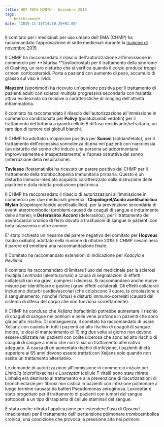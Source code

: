 ```yaml
---
title: HOT THIS MONTH - Novembre 2019
tags:
  - hotthismonth
date: '2019-11-15T14:50:20+01:00'
---
```

Il comitato per i medicinali per uso umano dell'EMA (CHMP) ha raccomandato l'approvazione di sette medicinali durante la [riunione di novembre 2019](https://www.ema.europa.eu/en/news/meeting-highlights-committee-medicinal-products-human-use-chmp-11-14-november-2019).

Il CHMP ha raccomandato il rilascio dell'autorizzazione all'immissione in commercio per **Isturisa **(osilodrostat) per il trattamento della sindrome di Cushing, un raro disturbo che si verifica quando il corpo produce troppi ormoni corticosteroidi. Porta a pazienti con aumento di peso, accumulo di grasso sul viso e lividi.

**Mayzent** (siponimod) ha ricevuto un'opinione positiva per il trattamento di pazienti adulti con sclerosi multipla progressiva secondaria con malattia attiva evidenziata da recidive o caratteristiche di imaging dell'attività infiammatoria.

Il comitato ha raccomandato il rilascio dell'autorizzazione all'immissione in commercio condizionata per **Polivy** (polatuzumab vedotin) per il trattamento del linfoma a grandi cellule B diffuso recidivante/refrattario, un raro tipo di tumore dei globuli bianchi.

Il CHMP ha adottato un'opinione positiva per **Sunosi** (solriamfetolo), per il trattamento dell'eccessiva sonnolenza diurna nei pazienti con narcolessia (un disturbo del sonno che induce una persona ad addormentarsi improvvisamente e inaspettatamente) e l'apnea ostruttiva del sonno (interruzione della respirazione).

**Tavlesse** (fostamatinib) ha ricevuto un parere positivo dal CHMP per il trattamento della trombocitopenia immunitaria primaria. Questo è un disturbo immuno-mediato acquisito caratterizzato dalla distruzione delle piastrine e dalla ridotta produzione piastrinica.

Il CHMP ha raccomandato il rilascio di autorizzazioni all'immissione in commercio per due medicinali generici : **Clopidogrel/Acido acetilsalicilico Mylan** (clopidogrel/acido acetilsalicilico), per la prevenzione secondaria di eventi aterotrombotici (problemi causati da coaguli di sangue e indurimento delle arterie); e **Deferasirox Accord** (deferasirox), per il trattamento del sovraccarico cronico di ferro dovuto a trasfusioni di sangue in pazienti con beta talassemia e altre anemie.

E' stato richiesto un riesame del parere negativo del comitato per **Hopveus** (sodio oxibato) adottato nella riunione di ottobre 2019. Il CHMP riesaminerà il parere ed emetterà una raccomandazione finale. 

Il Comitato ha raccomandato estensioni di indicazione per _Kadcyla_ e _Revlimid_.

Il comitato ha raccomandato di limitare l'uso del medicinale per la sclerosi multipla _Lemtrada_ (alemtuzumab) a causa di segnalazioni di effetti collaterali rari ma gravi, compresi i decessi. Si raccomandano anche nuove misure per identificare e gestire i gravi effetti collaterali. Gli effetti collaterali includono disturbi cardiovascolari (che colpiscono il cuore, la circolazione e il sanguinamento, nonché l'ictus) e disturbi immuno-correlati (causati dal sistema di difesa del corpo che non funziona correttamente).

Il CHMP ha concluso che _Xeljanz_ (tofacitinib) potrebbe aumentare il rischio di coaguli di sangue nei polmoni e nelle vene profonde in pazienti che sono già ad alto rischio. Di conseguenza, il comitato ha raccomandato di usare Xeljanz con cautela in tutti i pazienti ad alto rischio di coaguli di sangue. Inoltre, le dosi di mantenimento di 10 mg due volte al giorno non devono essere utilizzate nei pazienti con colite ulcerosa che sono ad alto rischio di coaguli di sangue a meno che non vi sia un trattamento alternativo adeguato. A causa di un aumentato rischio di infezione, i pazienti di età superiore ai 65 anni devono essere trattati con Xeljanz solo quando non esiste un trattamento alternativo.

Le domande di autorizzazione all'immissione in commercio iniziale per _Linhaliq_ (ciprofloxacina) e _Luxceptar_ (cellule T vitali) sono state ritirate. Linhaliq era destinato al trattamento e alla prevenzione di riacutizzazioni di bronchiectasie per fibrosi non cistica in pazienti con infezione polmonare a lungo termine causata da batteri Pseudomonas aeruginosa. Luxceptar è stato progettato per il trattamento di pazienti con tumori del sangue sottoposti a un tipo di trapianto di cellule staminali del sangue.

È stata anche ritirata l'applicazione per estendere l'uso di _Opsumit_ (macitentan) per il trattamento dell'ipertensione polmonare tromboembolica cronica, una condizione che provoca la pressione alta nei polmoni.
